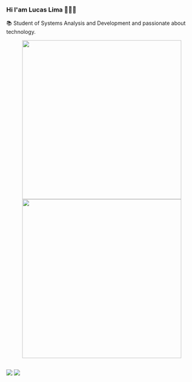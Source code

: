 ### Hi I'am Lucas Lima 👨🏻‍💻
   📚 Student of Systems Analysis and Development and passionate about technology.
   
<div align="center">
 <a href="https://github.com/lucaslimadev">
  <img width="420"src="https://github-readme-stats.vercel.app/api?username=lucaslimadev&show_icons=true&theme=midnight-purple&include_all_commits=true&count_private=true"/>
  <img width="420" src="https://github-readme-stats.vercel.app/api/top-langs/?username=lucaslimadev&layout=compact&langs_count=7&theme=midnight-purple"/>
</div>
   
  ##
 
<div> 
  <a href="https://instagram.com/lucasli__" target="_blank"><img src="https://img.shields.io/badge/-Instagram-610095?style=for-the-badge&logo=instagram&logoColor=white" target="_blank"></a>
 <a href="https://www.linkedin.com/in/lucaslimax" target="_blank"><img src="https://img.shields.io/badge/-LinkedIn-%230077B5?style=for-the-badge&logo=linkedin&logoColor=white" target="_blank"></a> 
</div>

